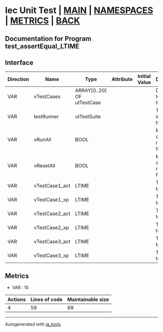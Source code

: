# Iec Unit Test | [MAIN] | [NAMESPACES] | [METRICS] | [BACK]  

## Documentation for Program test_assertEqual_LTIME  

## Interface  

| Direction | Name | Type | Attribute | Initial Value | Documentation |
| --------- | ---- | ---- | --------- | ------------- | ------------- |
| VAR | vTestCases | ARRAY[0..20] OF utTestCase |  |  | Definition of all test cases for this POU |  
| VAR | testRunner | utTestSuite |  |  | Test Suite fb instance to run the tests |  
| VAR | vRunAll | BOOL |  |  | Manual command to run all tests for this POU |  
| VAR | vResetAll | BOOL |  |  | Manual command to reset all tests for this POU |  
| VAR | vTestCase1_act | LTIME |  |  | Test data 1 of test case 1 |  
| VAR | vTestCase1_xp | LTIME |  |  | Test data 2 of test case 1 |  
| VAR | vTestCase2_act | LTIME |  |  | Test data 1 of test case 2 |  
| VAR | vTestCase2_xp | LTIME |  |  | Test data 2 of test case 2 |  
| VAR | vTestCase3_act | LTIME |  |  | Test data 1 of test case 3 |  
| VAR | vTestCase3_xp | LTIME |  |  | Test data 2 of test case 3 |  


## Metrics  

- VAR : 10

| Actions | Lines of code | Maintainable size |
| ------- | ------------- | ----------------- |
| 4 | 59 | 69 |

---
Autogenerated with [ia_tools](https://github.com/tkucic/ia_tools)  

[MAIN]: ../../../../index.md
[NAMESPACES]: ../../nsList.md
[METRICS]: ../../../metrics.md
[BACK]: ../nsMain.md
